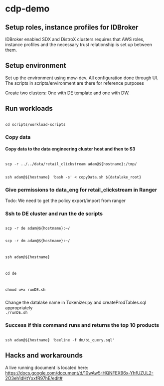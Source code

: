 # cdp-demo

## Setup roles, instance profiles for IDBroker
IDBroker enabled SDX and DistroX clusters requires that AWS roles, instance profiles and the necessary trust relationship is set up between them.

## Setup environment
Set up the environment using mow-dev. All configuration done through UI. The scripts in scripts/environment are there for reference purposes

Create two clusters: One with DE template and one with DW.

## Run workloads
<code>
cd scripts/workload-scripts
</code>

### Copy data 
#### Copy data to the data engineering cluster host and then to S3
<code>
scp -r ../../data/retail_clickstream adam@${hostname}:/tmp/
  
ssh adam@${hostname} 'bash -s' < copyData.sh ${datalake_root}
</code>

### Give permissions to data_eng for retail_clickstream in Ranger
Todo: We need to get the policy export/import from ranger

### Ssh to DE cluster and run the de scripts
<code>
scp -r de adam@${hostname}:~/
  
scp -r dm adam@${hostname}:~/

ssh adam@${hostname}

cd de

chmod u+x runDE.sh

</code>
Change the datalake name in Tokenizer.py and createProdTables.sql appropriately
<code>
./runDE.sh
</code>

### Success if this command runs and returns the top 10 products
<code>
ssh adam@${hostname} 'beeline -f dm/bi_query.sql'
</code>

## Hacks and workarounds
A live running document is located here: https://docs.google.com/document/d/10wAw5-HQNFEX96x-YhfUZUL2-2O3eh1dHtYxxfR97hE/edit#



